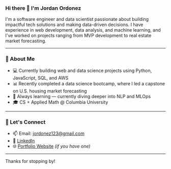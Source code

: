 ### Hi there 👋 I'm Jordan Ordonez

I'm a software engineer and data scientist passionate about building impactful tech solutions and making data-driven decisions. I have experience in web development, data analysis, and machine learning, and I've worked on projects ranging from MVP development to real estate market forecasting.

---

### 🚀 About Me
- 💻 Currently building web and data science projects using Python, JavaScript, SQL, and AWS
- 📊 Recently completed a data science bootcamp, where I led a capstone on U.S. housing market forecasting
- 🌱 Always learning — currently diving deeper into NLP and MLOps
- 🎓 CS + Applied Math @ Columbia University

---

### 🤝 Let's Connect
- 📫 Email: jordonez123@gmail.com  
- 💼 [LinkedIn](https://www.linkedin.com/in/jordonez123)  
- 🌐 [Portfolio Website](https://jordonez123.github.io) *(if you have one)*

---

Thanks for stopping by!
